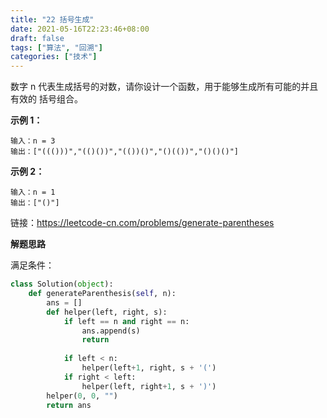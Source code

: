 ```yaml
---
title: "22 括号生成"
date: 2021-05-16T22:23:46+08:00
draft: false
tags: ["算法", "回溯"]
categories: ["技术"]
---
```


数字 n 代表生成括号的对数，请你设计一个函数，用于能够生成所有可能的并且 有效的 括号组合。

**示例 1：**

```
输入：n = 3
输出：["((()))","(()())","(())()","()(())","()()()"]
```
**示例 2：**

```
输入：n = 1
输出：["()"]
```

链接：https://leetcode-cn.com/problems/generate-parentheses

**解题思路**

满足条件：

```python
class Solution(object):
    def generateParenthesis(self, n):
        ans = []
        def helper(left, right, s):
            if left == n and right == n:
                ans.append(s)
                return
            
            if left < n:
                helper(left+1, right, s + '(')
            if right < left:
                helper(left, right+1, s + ')')
        helper(0, 0, "")
        return ans
```
